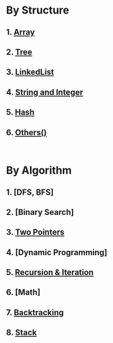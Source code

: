 # By Structure

## 1. [Array](https://github.com/yuxuanm/Leetcode-Java/tree/master/Leetcode/src/array)
## 2. [Tree](https://github.com/yuxuanm/Leetcode-Java/tree/master/Leetcode/src/tree)
## 3. [LinkedList](https://github.com/yuxuanm/Leetcode-Java/tree/master/Leetcode/src/linkedlist)
## 4. [String and Integer](https://github.com/yuxuanm/Leetcode-Java/tree/master/Leetcode/src/stringandinteger)
## 5. [Hash]()
## 6. [Others()]()

&emsp;
&emsp;
# By Algorithm
## 1. [DFS, BFS]
## 2. [Binary Search]
## 3. [Two Pointers](https://github.com/yuxuanm/Leetcode-Java/blob/master/Algorithms/two%20pointers/README.md)
## 4. [Dynamic Programming]
## 5. [Recursion & Iteration](https://github.com/yuxuanm/Leetcode-Java/tree/master/Algorithms/recursion%20%26%20iteration)
## 6. [Math]
## 7. [Backtracking](https://github.com/yuxuanm/Leetcode-Java/tree/master/Algorithms/backtracking)
## 8. [Stack](https://github.com/yuxuanm/Leetcode-Java/tree/master/Algorithms/stack)
